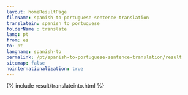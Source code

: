 ```yaml
---
layout: homeResultPage
fileName: spanish-to-portuguese-sentence-translation
translatein: spanish_to_portuguese
folderName : translate
lang: pt
from: es
to: pt
langname: spanish-to
permalink: /pt/spanish-to-portuguese-sentence-translation/result
sitemap: false
nointernationalization: true
---
```

{% include result/translateinto.html %}

<script src="/js/result/translation.js" data-foldername="{{page.folderName}}" data-lang="{{page.lang}}"></script>
